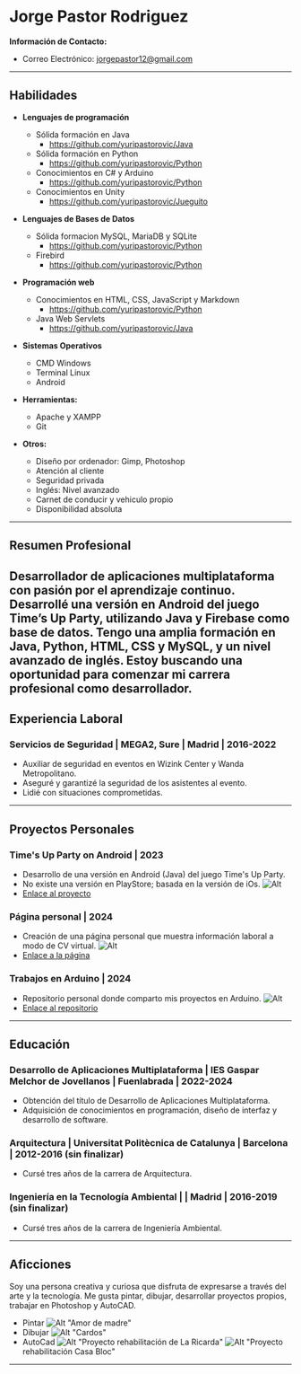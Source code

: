 # Jorge Pastor Rodriguez

**Información de Contacto:**
- Correo Electrónico: jorgepastor12@gmail.com
---

## Habilidades

- **Lenguajes de programación**
  - Sólida formación en Java
    - https://github.com/yuripastorovic/Java
  - Sólida formación en Python
    - https://github.com/yuripastorovic/Python
  - Conocimientos en C# y Arduino
    - https://github.com/yuripastorovic/Python
  - Conocimientos en Unity
    - https://github.com/yuripastorovic/Jueguito

- **Lenguajes de Bases de Datos**
  - Sólida formacion MySQL, MariaDB y SQLite
    - https://github.com/yuripastorovic/Python
  - Firebird
    - https://github.com/yuripastorovic/Python

- **Programación web**
  - Conocimientos en HTML, CSS, JavaScript y Markdown
    - https://github.com/yuripastorovic/Python
  - Java Web Servlets
    - https://github.com/yuripastorovic/Java

- **Sistemas Operativos**
  - CMD Windows
  - Terminal Linux
  - Android
 
- **Herramientas:**
  - Apache y XAMPP
  - Git

- **Otros:**
  - Diseño por ordenador: Gimp, Photoshop
  - Atención al cliente
  - Seguridad privada
  - Inglés: Nivel avanzado
  - Carnet de conducir y vehiculo propio
  - Disponibilidad absoluta

---

## Resumen Profesional

Desarrollador de aplicaciones multiplataforma con pasión por el aprendizaje continuo. Desarrollé una versión en Android del juego Time’s Up Party, utilizando Java y Firebase como base de datos. Tengo una amplia formación en Java, Python, HTML, CSS y MySQL, y un nivel avanzado de inglés. Estoy buscando una oportunidad para comenzar mi carrera profesional como desarrollador.
---

## Experiencia Laboral

### Servicios de Seguridad | MEGA2, Sure | Madrid | 2016-2022
- Auxiliar de seguridad en eventos en Wizink Center y Wanda Metropolitano.
- Aseguré y garantizé la seguridad de los asistentes al evento.
- Lidié con situaciones comprometidas.
---

## Proyectos Personales

### Time's Up Party on Android | 2023
- Desarrollo de una versión en Android (Java) del juego Time's Up Party.
- No existe una versión en PlayStore; basada en la versión de iOs.
![Alt](https://www.leagueoflegends.com/static/logo-1200-04b3cefafba917c9c571f9244fd28a1e.png)
-  [Enlace al proyecto](https://github.com/yuripastorovic/TimesUpParty)


### Página personal | 2024
- Creación de una página personal que muestra información laboral a modo de CV virtual.
![Alt](https://www.leagueoflegends.com/static/logo-1200-04b3cefafba917c9c571f9244fd28a1e.png)
- [Enlace a la página](https://yuripastorovic.github.io/)

### Trabajos en Arduino | 2024
- Repositorio personal donde comparto mis proyectos en Arduino.
![Alt](https://www.leagueoflegends.com/static/logo-1200-04b3cefafba917c9c571f9244fd28a1e.png)
- [Enlace al repositorio](https://github.com/yuripastorovic/Arduino)
---

## Educación

### Desarrollo de Aplicaciones Multiplataforma | IES Gaspar Melchor de Jovellanos | Fuenlabrada | 2022-2024
- Obtención del título de Desarrollo de Aplicaciones Multiplataforma.
- Adquisición de conocimientos en programación, diseño de interfaz y desarrollo de software.

### Arquitectura | Universitat Politècnica de Catalunya | Barcelona | 2012-2016 (sin finalizar)
- Cursé tres años de la carrera de Arquitectura.

### Ingeniería en la Tecnología Ambiental |  | Madrid | 2016-2019 (sin finalizar)
- Cursé tres años de la carrera de Ingeniería Ambiental.
---

## Aficciones

Soy una persona creativa y curiosa que disfruta de expresarse a través del arte y la tecnología. Me gusta pintar, dibujar, desarrollar proyectos propios, trabajar en Photoshop y AutoCAD.
- Pintar
![Alt](https://www.leagueoflegends.com/static/logo-1200-04b3cefafba917c9c571f9244fd28a1e.png)
"Amor de madre" 
- Dibujar
![Alt](https://www.leagueoflegends.com/static/logo-1200-04b3cefafba917c9c571f9244fd28a1e.png)
"Cardos" 
- AutoCad
![Alt](https://www.leagueoflegends.com/static/logo-1200-04b3cefafba917c9c571f9244fd28a1e.png)
"Proyecto rehabilitación de La Ricarda"
![Alt](https://www.leagueoflegends.com/static/logo-1200-04b3cefafba917c9c571f9244fd28a1e.png)
"Proyecto rehabilitación Casa Bloc" 
---
